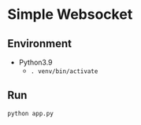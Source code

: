# Simple Websocket

## Environment

- Python3.9
  - `. venv/bin/activate`

## Run

```bash
python app.py
```